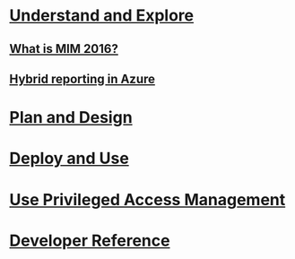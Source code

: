 # [Understand and Explore](microsoft-identity-manager-2016.md)
## [What is MIM 2016?](microsoft-identity-manager-2016.md)
## [Hybrid reporting in Azure](identity-manager-hybrid-reporting-azure.md)
# [Plan and Design](/microsoft-identity-manager/plan-design/microsoft-identity-manager-2016-supported-platforms)
# [Deploy and Use](/microsoft-identity-manager/deploy-use/microsoft-identity-manager-deploy)
# [Use Privileged Access Management](/microsoft-identity-manager/pam/privileged-identity-management-for-active-directory-domain-services)
# [Developer Reference](/microsoft-identity-manager/reference/microsoft-identity-manager-2016-developer-reference)
